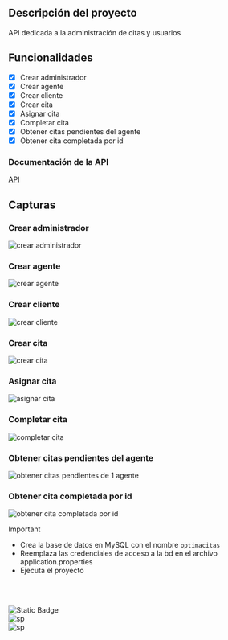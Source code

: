## Descripción del proyecto
API dedicada a la administración de citas y usuarios

## Funcionalidades
- [x] Crear administrador
- [x] Crear agente
- [x] Crear cliente
- [x] Crear cita
- [x] Asignar cita
- [x] Completar cita
- [x] Obtener citas pendientes del agente
- [x] Obtener cita completada por id

### Documentación de la API
[API](https://documenter.getpostman.com/view/13576757/2sAYBbcoRt)

## Capturas

### Crear administrador
![crear administrador](https://github.com/user-attachments/assets/ae6d46d0-d274-472c-afe1-c2eb4b2a5ae7)
### Crear agente
![crear agente](https://github.com/user-attachments/assets/36167724-1973-42da-8aa0-5824951b3bc6)
### Crear cliente
![crear cliente](https://github.com/user-attachments/assets/fb8dc2d5-7ed1-410b-a554-d303d12661e6)
### Crear cita
![crear cita](https://github.com/user-attachments/assets/571a5315-cba4-49df-96a3-d3cb33905a6a)
### Asignar cita
![asignar cita](https://github.com/user-attachments/assets/3c98328e-0261-4f16-969a-5aad63982c93)
### Completar cita
![completar cita](https://github.com/user-attachments/assets/0596be45-8a8e-488e-9072-40eab6e2e97e)
### Obtener citas pendientes del agente
![obtener citas pendientes de 1 agente](https://github.com/user-attachments/assets/82f1a09b-f243-4cee-892c-01db1f5c0db8)
### Obtener cita completada por id
![obtener cita completada por id](https://github.com/user-attachments/assets/b892e81c-b59c-4ce8-bb16-ab8aba43a19d)

>[!IMPORTANT]
>* Crea la base de datos en MySQL con el nombre `optimacitas`
>* Reemplaza las credenciales de acceso a la bd en el archivo application.properties
>* Ejecuta el proyecto

</br>
</br>

![Static Badge](https://img.shields.io/badge/java-white?style=for-the-badge&logo=openjdk&logoColor=white&labelColor=black)
</br>
![sp](https://img.shields.io/badge/SPRINGBOOT-white?style=for-the-badge&logo=spring&logoColor=white&labelColor=%236DB33F)
</br>
![sp](https://img.shields.io/badge/mysql-white?style=for-the-badge&logo=mysql&logoColor=white&labelColor=4169E1)
